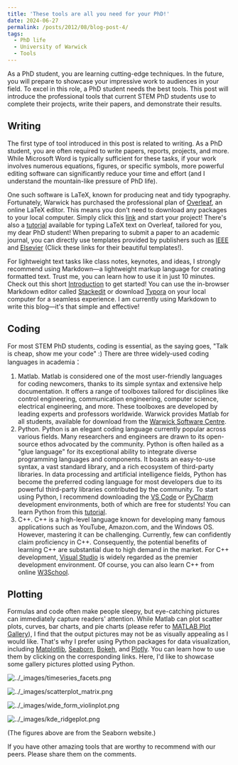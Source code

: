```yaml
---
title: 'These tools are all you need for your PhD!'
date: 2024-06-27
permalink: /posts/2012/08/blog-post-4/
tags:
  - PhD life
  - University of Warwick
  - Tools
---
```


As a PhD student, you are learning cutting-edge techniques. In the future, you will prepare to showcase your impressive work to audiences in your field. To excel in this role, a PhD student needs the best tools. This post will introduce the professional tools that current STEM PhD students use to complete their projects, write their papers, and demonstrate their results.

## Writing

The first type of tool introduced in this post is related to writing. As a PhD student, you are often required to write papers, reports, projects, and more. While Microsoft Word is typically sufficient for these tasks, if your work involves numerous equations, figures, or specific symbols, more powerful editing software can significantly reduce your time and effort (and I understand the mountain-like pressure of PhD life).

One such software is LaTeX, known for producing neat and tidy typography. Fortunately, Warwick has purchased the professional plan of [Overleaf](https://www.overleaf.com/), an online LaTeX editor. This means you don't need to download any packages to your local computer. Simply click this [link](https://www.overleaf.com/) and start your project! There's also a [tutorial](https://www.overleaf.com/learn/latex/Tutorials) available for typing LaTeX text on Overleaf, tailored for you, my dear PhD student! When preparing to submit a paper to an academic journal, you can directly use templates provided by publishers such as [IEEE](https://template-selector.ieee.org/secure/templateSelector/publicationType) and [Elsevier](https://www.overleaf.com/latex/templates/elsevier-article-elsarticle-template/vdzfjgjbckgz) (Click these links for their beautiful templates!).

For lightweight text tasks like class notes, keynotes, and ideas, I strongly recommend using Markdown—a lightweight markup language for creating formatted text. Trust me, you can learn how to use it in just 10 minutes. Check out this short [Introduction](https://docs.github.com/en/get-started/writing-on-github/getting-started-with-writing-and-formatting-on-github/basic-writing-and-formatting-syntax) to get started! You can use the in-browser Markdown editor called [Stackedit](https://stackedit.io/) or download [Typora](https://typora.io/) on your local computer for a seamless experience. I am currently using Markdown to write this blog—it's that simple and effective!

## Coding

For most STEM PhD students, coding is essential, as the saying goes, "Talk is cheap, show me your code" :) There are three widely-used coding languages in academia：

1. Matlab. Matlab is considered one of the most user-friendly languages for coding newcomers, thanks to its simple syntax and extensive help documentation. It offers a range of toolboxes tailored for disciplines like control engineering, communication engineering, computer science, electrical engineering, and more. These toolboxes are developed by leading experts and professors worldwide. Warwick provides Matlab for all students, available for download from the [Warwick Software Centre](https://warwick.ac.uk/services/its/servicessupport/software/list/).
2. Python. Python is an elegant coding language currently popular across various fields. Many researchers and engineers are drawn to its open-source ethos advocated by the community. Python is often hailed as a "glue language" for its exceptional ability to integrate diverse programming languages and components. It boasts an easy-to-use syntax, a vast standard library, and a rich ecosystem of third-party libraries. In data processing and artificial intelligence fields, Python has become the preferred coding language for most developers due to its powerful third-party libraries contributed by the community. To start using Python, I recommend downloading the [VS Code](https://code.visualstudio.com/) or [PyCharm](https://www.jetbrains.com/pycharm/) development environments, both of which are free for students! You can learn Python from this [tutorial](https://learn.microsoft.com/en-us/training/paths/beginner-python/).
3. C++. C++ is a high-level language known for developing many famous applications such as YouTube, Amazon.com, and the Windows OS. However, mastering it can be challenging. Currently, few can confidently claim proficiency in C++. Consequently, the potential benefits of learning C++ are substantial due to high demand in the market. For C++ development, [Visual Studio](https://visualstudio.microsoft.com/vs/features/cplusplus/) is widely regarded as the premier development environment. Of course, you can also learn C++ from online [W3School](https://www.w3schools.com/cpp/).

## Plotting

Formulas and code often make people sleepy, but eye-catching pictures can immediately capture readers' attention. While Matlab can plot scatter plots, curves, bar charts, and pie charts (please refer to [MATLAB Plot Gallery](https://www.mathworks.com/products/matlab/plot-gallery.html)), I find that the output pictures may not be as visually appealing as I would like. That's why I prefer using Python packages for data visualization, including [Matplotlib](https://matplotlib.org/), [Seaborn](https://seaborn.pydata.org/), [Bokeh](https://bokeh.org/), and [Plotly](https://plotly.com/). You can learn how to use them by clicking on the corresponding links. Here, I'd like to showcase some gallery pictures plotted using Python.

![../_images/timeseries_facets.png](https://seaborn.pydata.org/_images/timeseries_facets.png)

![../_images/scatterplot_matrix.png](https://seaborn.pydata.org/_images/scatterplot_matrix.png)

![../_images/wide_form_violinplot.png](https://seaborn.pydata.org/_images/wide_form_violinplot.png)

![../_images/kde_ridgeplot.png](https://seaborn.pydata.org/_images/kde_ridgeplot.png)

(The figures above are from the Seaborn website.)

If you have other amazing tools that are worthy to recommend with our peers. Please share them on the comments. 

